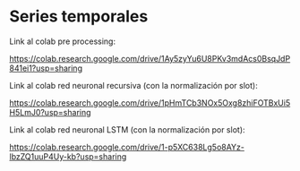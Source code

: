 # Series temporales

Link al colab pre processing:

https://colab.research.google.com/drive/1Ay5zyYu6U8PKv3mdAcs0BsqJdP841ei1?usp=sharing

Link al colab red neuronal recursiva (con la normalización por slot):

https://colab.research.google.com/drive/1pHmTCb3NOx5Oxg8zhiFOTBxUi5H5LmJ0?usp=sharing

Link al colab red neuronal LSTM (con la normalización por slot):

https://colab.research.google.com/drive/1-p5XC638Lg5o8AYz-lbzZQ1uuP4Uy-kb?usp=sharing
